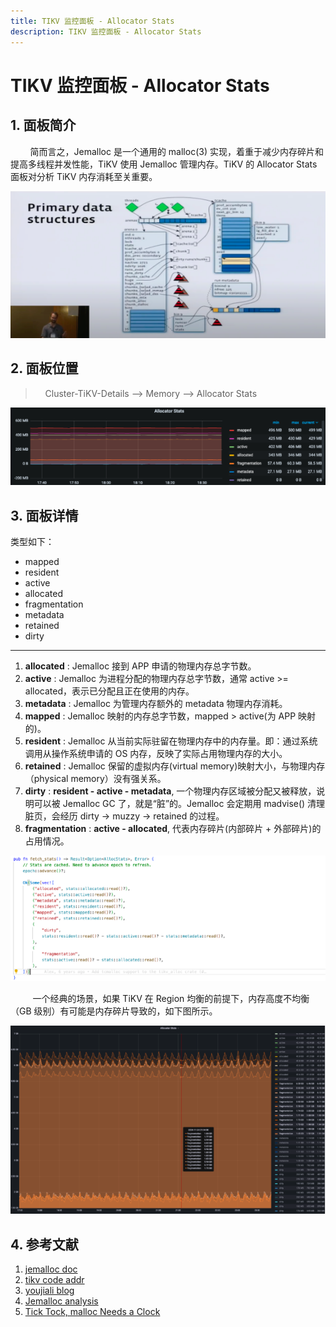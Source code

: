 ```yaml
---
title: TIKV 监控面板 - Allocator Stats
description: TIKV 监控面板 - Allocator Stats
---
```


# TIKV 监控面板 - Allocator Stats

## 1. 面板简介

&nbsp;&nbsp;&nbsp;&nbsp;&nbsp;&nbsp;&nbsp;&nbsp;简而言之，Jemalloc 是一个通用的 malloc(3) 实现，着重于减少内存碎片和提高多线程并发性能，TiKV 使用 Jemalloc 管理内存。TiKV 的 Allocator Stats 面板对分析 TiKV 内存消耗至关重要。

![3-1.tikv.01](../../../../../images/tidb/03TiDB-Maintaining/3-1.tikv.01.jpg)

## 2. 面板位置

>     Cluster-TiKV-Details --> Memory --> Allocator Stats

![3-1.tikv.02](../../../../../images/tidb/03TiDB-Maintaining/3-1.tikv.02.jpg)

## 3. 面板详情

类型如下：

* mapped
* resident
* active
* allocated
* fragmentation
* metadata
* retained
* dirty

***

1. **allocated** : Jemalloc 接到 APP 申请的物理内存总字节数。
2. **active** : Jemalloc 为进程分配的物理内存总字节数，通常 active >= allocated，表示已分配且正在使用的内存。
3. **metadata** : Jemalloc 为管理内存额外的 metadata 物理内存消耗。
4. **mapped** : Jemalloc 映射的内存总字节数，mapped > active(为 APP 映射的)。
5. **resident** : Jemalloc 从当前实际驻留在物理内存中的内存量。即：通过系统调用从操作系统申请的 OS 内存，反映了实际占用物理内存的大小。
6. **retained** : Jemalloc 保留的虚拟内存(virtual memory)映射大小，与物理内存（physical memory）没有强关系。
7. **dirty** : **resident - active - metadata**, 一个物理内存区域被分配又被释放，说明可以被 Jemalloc GC 了，就是“脏”的。Jemalloc 会定期用 madvise() 清理脏页，会经历 dirty -> muzzy -> retained 的过程。
8. **fragmentation** : **active - allocated**, 代表内存碎片(内部碎片 + 外部碎片)的占用情况。

![3-1.tikv.03](../../../../../images/tidb/03TiDB-Maintaining/3-1.tikv.03.jpg)

&nbsp;&nbsp;&nbsp;&nbsp;&nbsp;&nbsp;&nbsp;&nbsp; 一个经典的场景，如果 TiKV 在 Region 均衡的前提下，内存高度不均衡（GB 级别）有可能是内存碎片导致的，如下图所示。

![3-1.tikv.04](../../../../../images/tidb/03TiDB-Maintaining/3-1.tikv.04.jpg)

## 4. 参考文献

1. [jemalloc doc](https://jemalloc.net/jemalloc.3.html#stats.active)
2. [tikv code addr](https://github.com/tikv/tikv/blob/568b414e99bebf118eedd9b50f24f299efbcab79/components/tikv_alloc/src/jemalloc.rs#L169-L189)
3. [youjiali blog](https://youjiali1995.github.io/allocator/jemalloc)
4. [Jemalloc analysis](https://zhuanlan.zhihu.com/p/48957114)
5. [Tick Tock, malloc Needs a Clock](https://www.youtube.com/watch?v=RcWp5vwGlYU&list=PLn0nrSd4xjjZoaFwsTnmS1UFj3ob7gf7s)